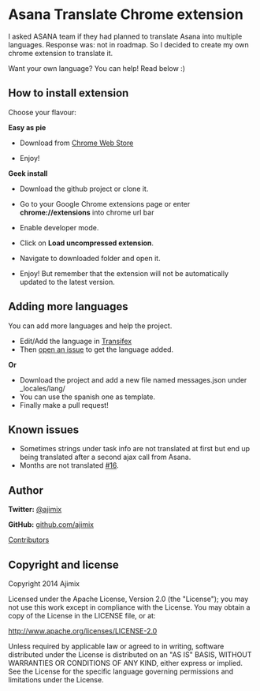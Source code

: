 Asana Translate Chrome extension
================================

I asked ASANA team if they had planned to translate Asana into multiple languages.
Response was: not in roadmap. So I decided to create my own chrome extension to translate it.

Want your own language? You can help! Read below :)


How to install extension
------------------------

Choose your flavour:

**Easy as pie**

- Download from [Chrome Web Store](https://chrome.google.com/webstore/detail/mmmjfjdbamonmaajclfcpicaanaonlfc)

- Enjoy!

**Geek install**

- Download the github project or clone it.

- Go to your Google Chrome extensions page or enter **chrome://extensions** into chrome url bar

- Enable developer mode.

- Click on **Load uncompressed extension**.

- Navigate to downloaded folder and open it.

- Enjoy! But remember that the extension will not be automatically updated to the latest version.


Adding more languages
---------------------

You can add more languages and help the project.

- Edit/Add the language in [Transifex](https://www.transifex.com/projects/p/asana/)
- Then [open an issue](https://github.com/ajimix/asana-translate-chrome/issues/new) to get the language added.

**Or**

- Download the project and add a new file named messages.json under _locales/lang/
- You can use the spanish one as template.
- Finally make a pull request!


Known issues
------------

- Sometimes strings under task info are not translated at first but end up being translated after a second ajax call from Asana.
- Months are not translated [#16](https://github.com/ajimix/asana-translate-chrome/issues/16).


Author
------

**Twitter:** [@ajimix](http://twitter.com/ajimix)

**GitHub:** [github.com/ajimix](https://github.com/ajimix)

[Contributors](https://github.com/ajimix/asana-translate-chrome/graphs/contributors)


Copyright and license
---------------------

Copyright 2014 Ajimix

Licensed under the Apache License, Version 2.0 (the "License");
you may not use this work except in compliance with the License.
You may obtain a copy of the License in the LICENSE file, or at:

   http://www.apache.org/licenses/LICENSE-2.0

Unless required by applicable law or agreed to in writing, software
distributed under the License is distributed on an "AS IS" BASIS,
WITHOUT WARRANTIES OR CONDITIONS OF ANY KIND, either express or implied.
See the License for the specific language governing permissions and
limitations under the License.